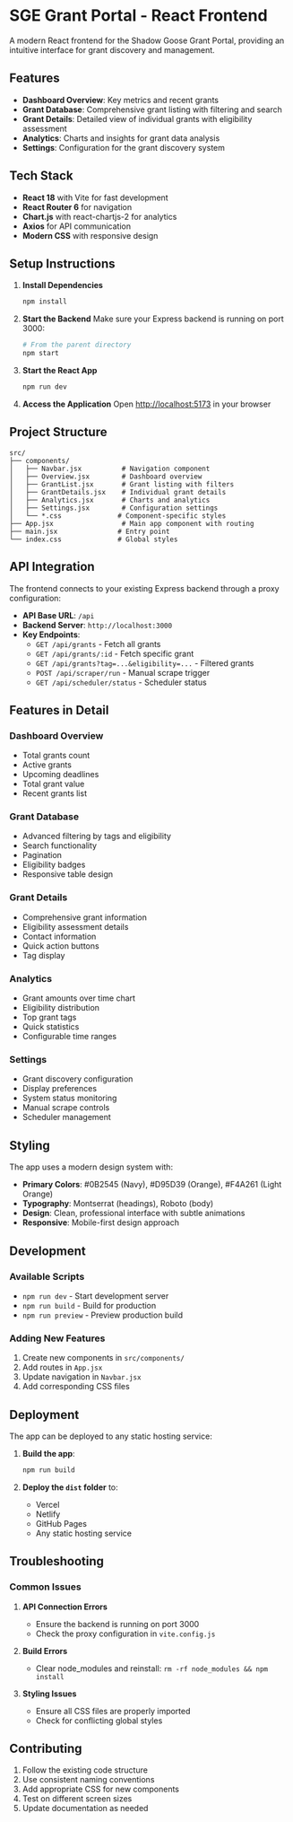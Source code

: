 # SGE Grant Portal - React Frontend

A modern React frontend for the Shadow Goose Grant Portal, providing an intuitive interface for grant discovery and management.

## Features

- **Dashboard Overview**: Key metrics and recent grants
- **Grant Database**: Comprehensive grant listing with filtering and search
- **Grant Details**: Detailed view of individual grants with eligibility assessment
- **Analytics**: Charts and insights for grant data analysis
- **Settings**: Configuration for the grant discovery system

## Tech Stack

- **React 18** with Vite for fast development
- **React Router 6** for navigation
- **Chart.js** with react-chartjs-2 for analytics
- **Axios** for API communication
- **Modern CSS** with responsive design

## Setup Instructions

1. **Install Dependencies**
   ```bash
   npm install
   ```

2. **Start the Backend**
   Make sure your Express backend is running on port 3000:
   ```bash
   # From the parent directory
   npm start
   ```

3. **Start the React App**
   ```bash
   npm run dev
   ```

4. **Access the Application**
   Open [http://localhost:5173](http://localhost:5173) in your browser

## Project Structure

```
src/
├── components/
│   ├── Navbar.jsx          # Navigation component
│   ├── Overview.jsx        # Dashboard overview
│   ├── GrantList.jsx       # Grant listing with filters
│   ├── GrantDetails.jsx    # Individual grant details
│   ├── Analytics.jsx       # Charts and analytics
│   ├── Settings.jsx        # Configuration settings
│   └── *.css              # Component-specific styles
├── App.jsx                 # Main app component with routing
├── main.jsx               # Entry point
└── index.css              # Global styles
```

## API Integration

The frontend connects to your existing Express backend through a proxy configuration:

- **API Base URL**: `/api`
- **Backend Server**: `http://localhost:3000`
- **Key Endpoints**:
  - `GET /api/grants` - Fetch all grants
  - `GET /api/grants/:id` - Fetch specific grant
  - `GET /api/grants?tag=...&eligibility=...` - Filtered grants
  - `POST /api/scraper/run` - Manual scrape trigger
  - `GET /api/scheduler/status` - Scheduler status

## Features in Detail

### Dashboard Overview
- Total grants count
- Active grants
- Upcoming deadlines
- Total grant value
- Recent grants list

### Grant Database
- Advanced filtering by tags and eligibility
- Search functionality
- Pagination
- Eligibility badges
- Responsive table design

### Grant Details
- Comprehensive grant information
- Eligibility assessment details
- Contact information
- Quick action buttons
- Tag display

### Analytics
- Grant amounts over time chart
- Eligibility distribution
- Top grant tags
- Quick statistics
- Configurable time ranges

### Settings
- Grant discovery configuration
- Display preferences
- System status monitoring
- Manual scrape controls
- Scheduler management

## Styling

The app uses a modern design system with:
- **Primary Colors**: #0B2545 (Navy), #D95D39 (Orange), #F4A261 (Light Orange)
- **Typography**: Montserrat (headings), Roboto (body)
- **Design**: Clean, professional interface with subtle animations
- **Responsive**: Mobile-first design approach

## Development

### Available Scripts

- `npm run dev` - Start development server
- `npm run build` - Build for production
- `npm run preview` - Preview production build

### Adding New Features

1. Create new components in `src/components/`
2. Add routes in `App.jsx`
3. Update navigation in `Navbar.jsx`
4. Add corresponding CSS files

## Deployment

The app can be deployed to any static hosting service:

1. **Build the app**:
   ```bash
   npm run build
   ```

2. **Deploy the `dist` folder** to:
   - Vercel
   - Netlify
   - GitHub Pages
   - Any static hosting service

## Troubleshooting

### Common Issues

1. **API Connection Errors**
   - Ensure the backend is running on port 3000
   - Check the proxy configuration in `vite.config.js`

2. **Build Errors**
   - Clear node_modules and reinstall: `rm -rf node_modules && npm install`

3. **Styling Issues**
   - Ensure all CSS files are properly imported
   - Check for conflicting global styles

## Contributing

1. Follow the existing code structure
2. Use consistent naming conventions
3. Add appropriate CSS for new components
4. Test on different screen sizes
5. Update documentation as needed
